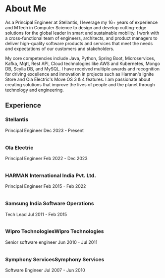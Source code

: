 # About Me
As a Principal Engineer at Stellantis, I leverage my 16+ years of experience and MTech in Computer Science to design and develop cutting-edge solutions for the global leader in smart and sustainable mobility. I work with a cross-functional team of engineers, architects, and product managers to deliver high-quality software products and services that meet the needs and expectations of our customers and stakeholders.

My core competencies include Java, Python, Spring Boot, Microservices, Kafka, Mqtt, Rest API, Cloud technologies like AWS and Kubernetes, Mongo DB, Scylla DB, and MySQL. I have received multiple awards and recognition for driving excellence and innovation in projects such as Harman's Ignite Store and Ola Electric's Move OS 3 & 4 features. I am passionate about creating solutions that improve the lives of people and the planet through technology and engineering.

## Experience

### Stellantis
Principal Engineer
Dec 2023 - Present
<center><img src=""assets/img/stellantis_img.jpg"/></center>

### Ola Electric
Principal Engineer
Feb 2022 - Dec 2023 
<center><img src=""assets/img/ola_logo.png"/></center>

### HARMAN International India Pvt. Ltd.
Principal Engineer
Feb 2015 - Feb 2022 
<center><img src=""assets/img/Harman.png"/></center>

### Samsung India Software Operations
Tech Lead
Jul 2011 - Feb 2015 
<center><img src=""assets/img/samsung.jpg"/></center>

### Wipro TechnologiesWipro Technologies
Senior software engineer
Jun 2010 - Jul 2011 
<center><img src=""assets/img/Wipro.jpg"/></center>

### Symphony ServicesSymphony Services
Software Engineer
Jul 2007 - Jun 2010 
<center><img src=""assets/img/Symphony-services.png"/></center>

